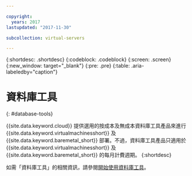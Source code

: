 ```yaml
---

copyright:
  years: 2017
lastupdated: "2017-11-30"

subcollection: virtual-servers

---
```


{:shortdesc: .shortdesc}
{:codeblock: .codeblock}
{:screen: .screen}
{:new_window: target="_blank"}
{:pre: .pre}
{:table: .aria-labeledby="caption"}

# 資料庫工具
{: #database-tools}

{{site.data.keyword.cloud}} 提供選用的按成本及無成本資料庫工具產品來進行 {{site.data.keyword.virtualmachinesshort}} 及 {{site.data.keyword.baremetal_short}} 部署。不過，資料庫工具產品只適用於 {{site.data.keyword.virtualmachinesshort}} 及 {{site.data.keyword.baremetal_short}} 的每月計費週期。
{:shortdesc}

如需「資料庫工具」的相關資訊，請參閱[開始使用資料庫工具](/docs/infrastructure/database-tools?topic=database-tools-getting-started-tutorial)。
